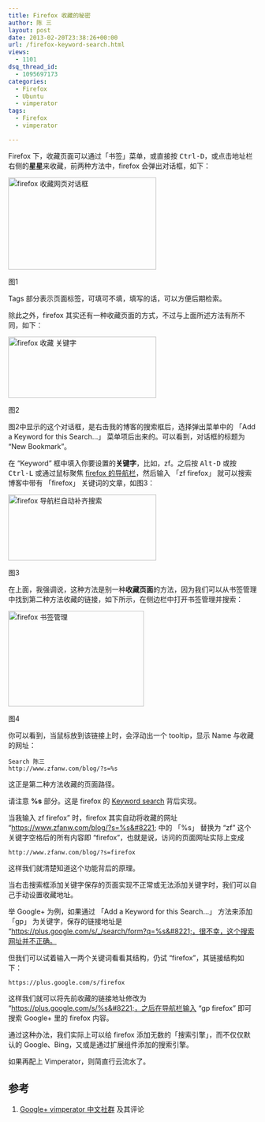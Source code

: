 ```yaml
---
title: Firefox 收藏的秘密
author: 陈 三
layout: post
date: 2013-02-20T23:38:26+00:00
url: /firefox-keyword-search.html
views:
  - 1101
dsq_thread_id:
  - 1095697173
categories:
  - Firefox
  - Ubuntu
  - vimperator
tags:
  - Firefox
  - vimperator

---
```

Firefox 下，收藏页面可以通过「书签」菜单，或直接按 <kbd>Ctrl-D</kbd>，或点击地址栏右侧的**星星**来收藏，前两种方法中，firefox 会弹出对话框，如下：

<div id="attachment_8155" style="width: 310px" class="wp-caption alignnone">
  <a href="https://www.zfanw.com/blog/wp-content/uploads/2013/02/firefox-bookmark-webpage1.jpg"><img src="https://www.zfanw.com/blog/wp-content/uploads/2013/02/firefox-bookmark-webpage1-300x187.jpg" alt="firefox 收藏网页对话框" width="300" height="187" class="size-medium wp-image-8155" srcset="https://www.zfanw.com/blog/wp-content/uploads/2013/02/firefox-bookmark-webpage1-300x187.jpg 300w, https://www.zfanw.com/blog/wp-content/uploads/2013/02/firefox-bookmark-webpage1.jpg 331w" sizes="(max-width: 300px) 100vw, 300px" /></a>
  
  <p class="wp-caption-text">
    图1
  </p>
</div>

Tags 部分表示页面标签，可填可不填，填写的话，可以方便后期检索。

除此之外，firefox 其实还有一种收藏页面的方式，不过与上面所述方法有所不同，如下：

<div id="attachment_8022" style="width: 310px" class="wp-caption alignnone">
  <a href="https://www.zfanw.com/blog/wp-content/uploads/2013/02/Screenshot-from-2013-02-16-225505.png"><img src="https://www.zfanw.com/blog/wp-content/uploads/2013/02/Screenshot-from-2013-02-16-225505-300x124.png" alt="firefox 收藏 关键字" width="300" height="124" class="alignnone size-medium wp-image-8022" srcset="https://www.zfanw.com/blog/wp-content/uploads/2013/02/Screenshot-from-2013-02-16-225505-300x124.png 300w, https://www.zfanw.com/blog/wp-content/uploads/2013/02/Screenshot-from-2013-02-16-225505.png 400w" sizes="(max-width: 300px) 100vw, 300px" /></a>
  
  <p class="wp-caption-text">
    图2
  </p>
</div>

图2中显示的这个对话框，是右击我的博客的搜索框后，选择弹出菜单中的 「Add a Keyword for this Search&#8230;」 菜单项后出来的。可以看到，对话框的标题为 &#8220;New Bookmark&#8221;。

在 &#8220;Keyword&#8221; 框中填入你要设置的**关键字**，比如，zf。之后按 <kbd>Alt-D</kbd> 或按 <kbd>Ctrl-L</kbd> 或通过鼠标聚焦 [firefox 的导航栏][1]，然后输入 「zf firefox」 就可以搜索博客中带有 「firefox」 关键词的文章，如图3：

<div id="attachment_8031" style="width: 310px" class="wp-caption alignnone">
  <a href="https://www.zfanw.com/blog/wp-content/uploads/2013/02/firefox-awesome-bar-search1.jpg"><img src="https://www.zfanw.com/blog/wp-content/uploads/2013/02/firefox-awesome-bar-search1-300x134.jpg" alt="firefox 导航栏自动补齐搜索" width="300" height="134" class="alignnone size-medium wp-image-8031" srcset="https://www.zfanw.com/blog/wp-content/uploads/2013/02/firefox-awesome-bar-search1-300x134.jpg 300w, https://www.zfanw.com/blog/wp-content/uploads/2013/02/firefox-awesome-bar-search1.jpg 313w" sizes="(max-width: 300px) 100vw, 300px" /></a>
  
  <p class="wp-caption-text">
    图3
  </p>
</div>

在上面，我强调说，这种方法是别一种**收藏页面**的方法，因为我们可以从书签管理中找到第二种方法收藏的链接，如下所示，在侧边栏中打开书签管理并搜索：

<div style="width: 285px" class="wp-caption alignnone">
  <a href="https://www.zfanw.com/blog/wp-content/uploads/2013/02/firefox-bookmark-search.jpg"><img src="https://www.zfanw.com/blog/wp-content/uploads/2013/02/firefox-bookmark-search.jpg" alt="firefox 书签管理" width="275" height="194" class="alignnone size-full wp-image-8033" /></a>
  
  <p class="wp-caption-text">
    图4
  </p>
</div>

你可以看到，当鼠标放到该链接上时，会浮动出一个 tooltip，显示 Name 与收藏的网址：

    Search 陈三
    http://www.zfanw.com/blog/?s=%s
    

这正是第二种方法收藏的页面路径。

请注意 **%s** 部分。这是 firefox 的 [Keyword search][2] 背后实现。

当我输入 zf firefox&#8221; 时，firefox 其实自动将收藏的网址 &#8220;https://www.zfanw.com/blog/?s=%s&#8221; 中的 「%s」 替换为 &#8220;zf&#8221; 这个关键字空格后的所有内容即 &#8220;firefox&#8221;，也就是说，访问的页面网址实际上变成

    http://www.zfanw.com/blog/?s=firefox
    

这样我们就清楚知道这个功能背后的原理。

当右击搜索框添加关键字保存的页面实现不正常或无法添加关键字时，我们可以自己手动设置收藏地址。

举 Google+ 为例，如果通过 「Add a Keyword for this Search&#8230;」 方法来添加 「gp」 为关键字，保存的链接地址是 &#8220;https://plus.google.com/s/_/search/form?q=%s&#8221;，很不幸，这个搜索网址并不正确。

但我们可以试着输入一两个关键词看看其结构，仍试 &#8220;firefox&#8221;，其链接结构如下：

    https://plus.google.com/s/firefox
    

这样我们就可以将先前收藏的链接地址修改为 &#8220;https://plus.google.com/s/%s&#8221;，之后在导航栏输入 &#8220;gp firefox&#8221; 即可搜索 Google+ 里的 firefox 内容。

通过这种办法，我们实际上可以给 firefox 添加无数的「搜索引擎」，而不仅仅默认的 Google、Bing，又或是通过扩展组件添加的搜索引擎。

如果再配上 Vimperator，则简直行云流水了。

## 参考

  1. [Google+ vimperator 中文社群][3] 及其评论

 [1]: http://support.mozilla.org/en-US/kb/awesome-bar-find-your-bookmarks-history-and-tabs
 [2]: http://kb.mozillazine.org/Using_keyword_searches
 [3]: https://plus.google.com/104787680206754797134/posts/LHrhpc9DS3V